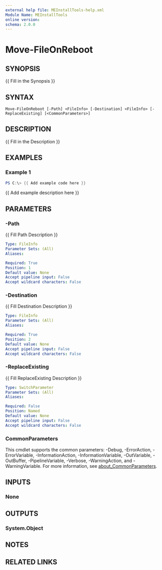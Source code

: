 ```yaml
---
external help file: MEInstallTools-help.xml
Module Name: MEInstallTools
online version:
schema: 2.0.0
---
```


# Move-FileOnReboot

## SYNOPSIS
{{ Fill in the Synopsis }}

## SYNTAX

```
Move-FileOnReboot [-Path] <FileInfo> [-Destination] <FileInfo> [-ReplaceExisting] [<CommonParameters>]
```

## DESCRIPTION
{{ Fill in the Description }}

## EXAMPLES

### Example 1
```powershell
PS C:\> {{ Add example code here }}
```

{{ Add example description here }}

## PARAMETERS

### -Path
{{ Fill Path Description }}

```yaml
Type: FileInfo
Parameter Sets: (All)
Aliases:

Required: True
Position: 1
Default value: None
Accept pipeline input: False
Accept wildcard characters: False
```

### -Destination
{{ Fill Destination Description }}

```yaml
Type: FileInfo
Parameter Sets: (All)
Aliases:

Required: True
Position: 2
Default value: None
Accept pipeline input: False
Accept wildcard characters: False
```

### -ReplaceExisting
{{ Fill ReplaceExisting Description }}

```yaml
Type: SwitchParameter
Parameter Sets: (All)
Aliases:

Required: False
Position: Named
Default value: None
Accept pipeline input: False
Accept wildcard characters: False
```

### CommonParameters
This cmdlet supports the common parameters: -Debug, -ErrorAction, -ErrorVariable, -InformationAction, -InformationVariable, -OutVariable, -OutBuffer, -PipelineVariable, -Verbose, -WarningAction, and -WarningVariable. For more information, see [about_CommonParameters](http://go.microsoft.com/fwlink/?LinkID=113216).

## INPUTS

### None

## OUTPUTS

### System.Object
## NOTES

## RELATED LINKS
